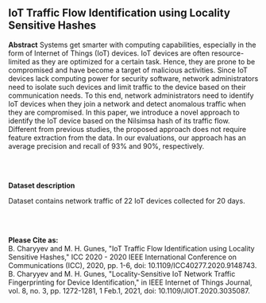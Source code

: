  ## IoT Traffic Flow Identification using Locality Sensitive Hashes


**Abstract** Systems get smarter with computing capabilities,
especially in the form of Internet of Things (IoT) devices. IoT
devices are often resource-limited as they are optimized for a
certain task. Hence, they are prone to be compromised and have
become a target of malicious activities. Since IoT devices lack
computing power for security software, network administrators
need to isolate such devices and limit traffic to the device based on
their communication needs. To this end, network administrators
need to identify IoT devices when they join a network and
detect anomalous traffic when they are compromised. In this
paper, we introduce a novel approach to identify the IoT device
based on the Nilsimsa hash of its traffic flow. Different from
previous studies, the proposed approach does not require feature
extraction from the data. In our evaluations, our approach has
an average precision and recall of 93% and 90%, respectively.




<br/>
<br/>

**Dataset description**

Dataset contains network traffic of 22 IoT devices collected for 20 days.

<br/>
<br/>

**Please Cite as:**
<br/>
B. Charyyev and M. H. Gunes, "IoT Traffic Flow Identification using Locality Sensitive Hashes," ICC 2020 - 2020 IEEE International Conference on Communications (ICC), 2020, pp. 1-6, doi: 10.1109/ICC40277.2020.9148743.
<br/>
B. Charyyev and M. H. Gunes, "Locality-Sensitive IoT Network Traffic Fingerprinting for Device Identification," in IEEE Internet of Things Journal, vol. 8, no. 3, pp. 1272-1281, 1 Feb.1, 2021, doi: 10.1109/JIOT.2020.3035087.
